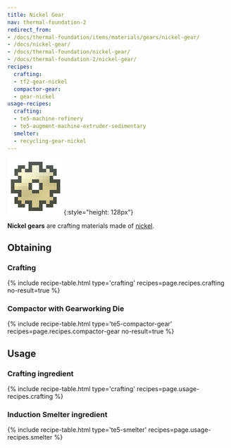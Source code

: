 ```yaml
---
title: Nickel Gear
nav: thermal-foundation-2
redirect_from:
- /docs/thermal-foundation/items/materials/gears/nickel-gear/
- /docs/nickel-gear/
- /docs/thermal-foundation/nickel-gear/
- /docs/thermal-foundation-2/nickel-gear/
recipes:
  crafting:
  - tf2-gear-nickel
  compactor-gear:
  - gear-nickel
usage-recipes:
  crafting:
  - te5-machine-refinery
  - te5-augment-machine-extruder-sedimentary
  smelter:
  - recycling-gear-nickel
---
```


![Nickel gear](/assets/images/thermal-foundation-2/gear-nickel.png){:style="height: 128px"}


**Nickel gears** are crafting materials made of [nickel](/docs/1.12/thermal-foundation-2/nickel-ingot/).


Obtaining
---------

### Crafting
{% include recipe-table.html type='crafting' recipes=page.recipes.crafting no-result=true %}

### Compactor with Gearworking Die
{% include recipe-table.html type='te5-compactor-gear' recipes=page.recipes.compactor-gear no-result=true %}


Usage
-----

### Crafting ingredient
{% include recipe-table.html type='crafting' recipes=page.usage-recipes.crafting %}

### Induction Smelter ingredient
{% include recipe-table.html type='te5-smelter' recipes=page.usage-recipes.smelter %}
